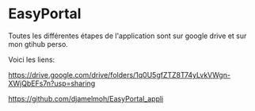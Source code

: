 # EasyPortal
 
Toutes les différentes étapes de l'application sont sur google drive et sur mon gtihub perso.

Voici les liens:

https://drive.google.com/drive/folders/1q0U5gfZTZ8T74yLvkVWgn-XWjQbEFs7n?usp=sharing

https://github.com/djamelmoh/EasyPortal_appli
